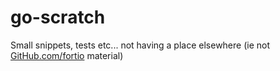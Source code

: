 # go-scratch
Small snippets, tests etc... not having a place elsewhere (ie not [GitHub.com/fortio](https://github.com/fortio) material)

